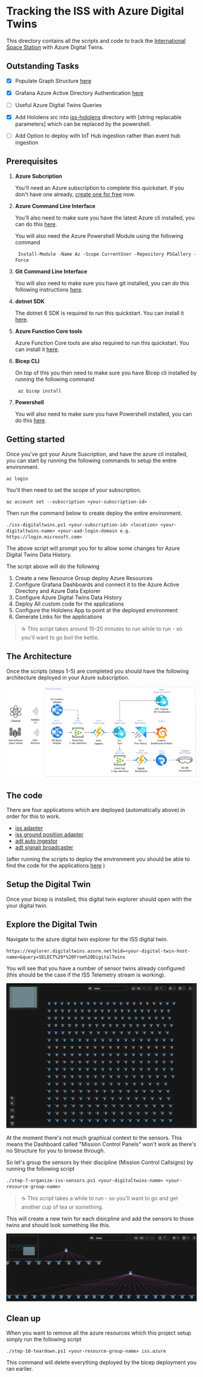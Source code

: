 # Tracking the ISS with Azure Digital Twins

This directory contains all the scripts and code to track the [International Space Station](https://en.wikipedia.org/wiki/International_Space_Station) with Azure Digital Twins.

## Outstanding Tasks

- [x] Populate Graph Structure [here](./step-7-organize-iss-sensors.ps1)
- [x] Grafana Azure Active Directory Authentication [here](./step-2-configure-iss-dashboards.ps1)
- [ ] Useful Azure Digital Twins Queries
- [x] Add Hololens src into [iss-hololens](./iss-hololens) directory with [string replacable parameters] which can be replaced by the powershell.
- [ ] Add Option to deploy with IoT Hub ingestion rather than event hub ingestion


## Prerequisites

1. **Azure Subcription**

   You'll need an Azure subscription to complete this quickstart. If you don't have one already, [create one for free](https://azure.microsoft.com/free/) now.

2. **Azure Command Line Interface**

   You'll also need to make sure you have the latest Azure cli installed, you can do this [here](https://docs.microsoft.com/en-us/cli/azure/install-azure-cli?view=azure-cli-latest).

   You will also need the Azure Powershell Module using the following command

        Install-Module -Name Az -Scope CurrentUser -Repository PSGallery -Force

3. **Git Command Line Interface**
   
    You will also need to make sure you have git installed, you can do this following instructions [here](https://git-scm.com/book/en/v2/Getting-Started-Installing-Git).

4. **dotnet SDK**

    The dotnet 6 SDK is required to run this quickstart. You can install it [here](https://docs.microsoft.com/en-us/dotnet/core/tools/dotnet-install-script).

5. **Azure Function Core tools**

    Azure Function Core tools are also required to run this quickstart. You can install it [here](https://docs.microsoft.com/en-us/azure/azure-functions/functions-run-local?tabs=v4%2Cwindows%2Ccsharp%2Cportal%2Cbash).

6. **Bicep CLI**

    On top of this you then need to make sure you have Bicep cli installed by running the following command

        az bicep install

7. **Powershell**

    You will also need to make sure you have Powershell installed, you can do this [here](https://docs.microsoft.com/en-us/powershell/scripting/install/installing-powershell-core-on-windows?view=powershell-6).

## Getting started

Once you've got your Azure Suscription, and have the azure cli installed, you can start by running the following commands to setup the entire environment.
    
    az login

You'll then need to set the scope of your subscription.

    az account set --subscription <your-subscription-id>

Then run the command below to create deploy the entire environment.

    ./iss-digitaltwins.ps1 <your-subscription-id> <location> <your-digitaltwins-name> <your-aad-login-domain e.g. https://login.microsoft.com>

The above script will prompt you for to allow some changes for Azure Digital Twins Data History. 

The script above will do the following

1. Create a new Resource Group deploy Azure Resources
2. Configure Grafana Dashboards and connect it to the Azure Active Directory and Azure Data Explorer
3. Configure Azure Digital Twins Data History
4. Deploy All custom code for the applications
5. Configure the Hololens App to point at the deployed environment    
5. Generate Links for the applications

>☕  This script takes around 15-20 minutes to run while to run - so you'll want to go boil the kettle.

## The Architecture

Once the scripts (steps 1-5) are completed you should have the following architecture deployed in your Azure subscription.

![ISS Architecture with event hub](../images/ISS/iss-architecture-event-hub-ingest.png)



## The code

There are four applications which are deployed (automatically above) in order for this to work.

- [iss adapter](https://github.com/WaywardHayward/iss_azure_data_adapter)
- [iss ground position adapter](https://github.com/WaywardHayward/iss-location-ingestor)
- [adt auto ingestor](https://github.com/WaywardHayward/adt-auto-ingestor)
- [adt signalr broadcaster](https://github.com/WaywardHayward/adt-signalr-broadcaster)

(after running the scripts to deploy the environment you should be able to find the code for the applications [here](./iss-applications/) )

## Setup the Digital Twin

Once your bicep is installed, this digital twin explorer should open with the your digital twin.

## Explore the Digital Twin

Navigate to the azure digital twin explorer for the ISS digital twin.

    https://explorer.digitaltwins.azure.net?eid=<your-digital-twin-host-name>&query=SELECT%20*%20From%20DigitalTwins

You will see that you have a number of sensor twins already configured (this should be the case if the ISS Telemetry stream is working).

![auto provisioned twins](../images/ISS/iss-auto-provisioned-twins.png)

At the moment there's not much graphical context to the sensors. This means the Dashboard called "Mission Control Panels" won't work as there's no Structure for you to browse through. 

So let's group the sensors by their discipline (Mission Control Callsigns) by running the following script 

    ./step-7-organize-iss-sensors.ps1 <your-digitaltwins-name> <your-resource-group-name>

>☕  This script takes a while to run - so you'll want to go and get another cup of tea or something.

This will create a new twin for each disicpline and add the sensors to those twins and should look something like this.

![Organized twins](../images/ISS/iss-organized-twins.png)


## Clean up

When you want to remove all the azure resources which this project setup simply run the following script

    ./step-10-teardown.ps1 <your-resource-group-name> iss.azure

This command will delete everything deployed by the bicep deployment you ran earlier.

